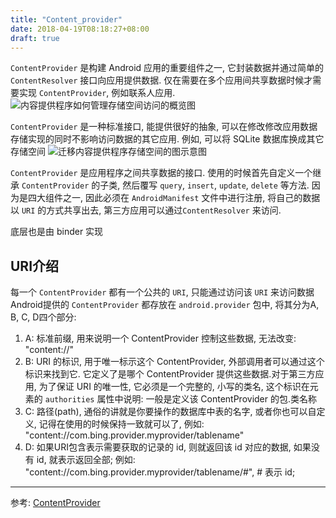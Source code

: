 ```yaml
---
title: "Content_provider"
date: 2018-04-19T08:18:27+08:00
draft: true
---
```


`ContentProvider` 是构建 Android 应用的重要组件之一, 它封装数据并通过简单的 `ContentResolver` 接口向应用提供数据. 仅在需要在多个应用间共享数据时候才需要实现 `ContentProvider`, 例如联系人应用.
![内容提供程序如何管理存储空间访问的概览图](https://developer.android.google.cn/static/guide/topics/providers/images/content-provider-overview.png)

`ContentProvider` 是一种标准接口, 能提供很好的抽象, 可以在修改修改应用数据存储实现的同时不影响访问数据的其它应用. 例如, 可以将 SQLite 数据库换成其它存储空间
![迁移内容提供程序存储空间的图示意图](https://developer.android.google.cn/static/guide/topics/providers/images/content-provider-migration.png)

`ContentProvider` 是应用程序之间共享数据的接口. 使用的时候首先自定义一个继承 `ContentProvider` 的子类, 然后覆写 `query`, `insert`, `update`, `delete` 等方法. 因为是四大组件之一, 因此必须在 `AndroidManifest` 文件中进行注册, 将自己的数据以 `URI` 的方式共享出去,  第三方应用可以通过`ContentResolver` 来访问.

底层也是由 binder 实现

## URI介绍
每一个 `ContentProvider` 都有一个公共的 `URI`, 只能通过访问该 `URI` 来访问数据
Android提供的 `ContentProvider` 都存放在 `android.provider` 包中, 将其分为A, B, C, D四个部分:
1. A: 标准前缀, 用来说明一个 ContentProvider 控制这些数据, 无法改变: "content://"
2. B: URI 的标识, 用于唯一标示这个 ContentProvider, 外部调用者可以通过这个标识来找到它. 它定义了是哪个 ContentProvider 提供这些数据.对于第三方应用, 为了保证 URI 的唯一性, 它必须是一个完整的, 小写的类名, 这个标识在元素的 `authorities` 属性中说明: 一般是定义该 ContentProvider 的包.类名称
3. C: 路径(path), 通俗的讲就是你要操作的数据库中表的名字, 或者你也可以自定义, 记得在使用的时候保持一致就可以了, 例如: "content://com.bing.provider.myprovider/tablename"
4. D: 如果URI包含表示需要获取的记录的 id, 则就返回该 id 对应的数据, 如果没有 id, 就表示返回全部; 例如: "content://com.bing.provider.myprovider/tablename/#", # 表示 id;

---
参考: [ContentProvider](https://developer.android.google.cn/guide/topics/providers/content-providers)